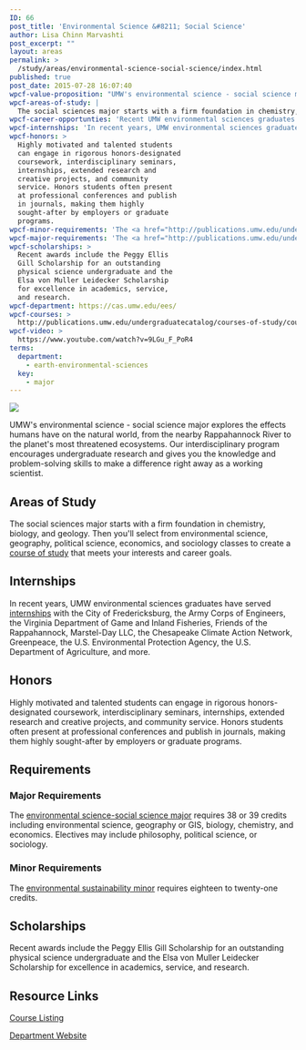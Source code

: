 ```yaml
---
ID: 66
post_title: 'Environmental Science &#8211; Social Science'
author: Lisa Chinn Marvashti
post_excerpt: ""
layout: areas
permalink: >
  /study/areas/environmental-science-social-science/index.html
published: true
post_date: 2015-07-28 16:07:40
wpcf-value-proposition: "UMW's environmental science - social science major explores the effects humans have on the natural world, from the nearby Rappahannock River to the planet's most threatened ecosystems. Our interdisciplinary program encourages undergraduate research and gives you the knowledge and problem-solving skills to make a difference right away as a working scientist."
wpcf-areas-of-study: |
  The social sciences major starts with a firm foundation in chemistry, biology, and geology. Then you'll select from environmental science, geography, political science, economics, and sociology classes to create a <a href="http://cas.umw.edu/ees/environmental-science-program/social-environmental-science/">course of study</a> that meets your interests and career goals.
wpcf-career-opportunties: 'Recent UMW environmental sciences graduates have <a href="http://cas.umw.edu/ees/our-graduates/">gone to work</a> for the U.S. Geological Survey, the Peace Corps, the Department of State, state and local governments, and nongovernmental organizations. Many pursue advanced degrees.'
wpcf-internships: 'In recent years, UMW environmental sciences graduates have served <a href="http://cas.umw.edu/ees/internships/">internships</a> with the City of Fredericksburg, the Army Corps of Engineers, the Virginia Department of Game and Inland Fisheries, Friends of the Rappahannock, Marstel-Day LLC, the Chesapeake Climate Action Network, Greenpeace, the U.S. Environmental Protection Agency, the U.S. Department of Agriculture, and more.'
wpcf-honors: >
  Highly motivated and talented students
  can engage in rigorous honors-designated
  coursework, interdisciplinary seminars,
  internships, extended research and
  creative projects, and community
  service. Honors students often present
  at professional conferences and publish
  in journals, making them highly
  sought-after by employers or graduate
  programs.
wpcf-minor-requirements: 'The <a href="http://publications.umw.edu/undergraduatecatalog/courses-of-study/minors/sust/">environmental sustainability minor</a> requires eighteen to twenty-one credits.'
wpcf-major-requirements: 'The <a href="http://publications.umw.edu/undergraduatecatalog/courses-of-study/majors/eesc-natural/">environmental science-social science major</a> requires 38 or 39 credits including environmental science, geography or GIS, biology, chemistry, and economics. Electives may include philosophy, political science, or sociology.'
wpcf-scholarships: >
  Recent awards include the Peggy Ellis
  Gill Scholarship for an outstanding
  physical science undergraduate and the
  Elsa von Muller Leidecker Scholarship
  for excellence in academics, service,
  and research.
wpcf-department: https://cas.umw.edu/ees/
wpcf-courses: >
  http://publications.umw.edu/undergraduatecatalog/courses-of-study/course-descriptions/eesc-2/
wpcf-video: >
  https://www.youtube.com/watch?v=9LGu_F_PoR4
terms:
  department:
    - earth-environmental-sciences
  key:
    - major
---
```


<!-- Types Custom Fields: -->

<!-- video -->
[![](https://i.ytimg.com/vi/9LGu_F_PoR4/hqdefault.jpg)](https://www.youtube.com/watch?v=9LGu_F_PoR4)
<!-- End video -->

<!-- value-proposition -->
UMW's environmental science - social science major explores the effects humans have on the natural world, from the nearby Rappahannock River to the planet's most threatened ecosystems. Our interdisciplinary program encourages undergraduate research and gives you the knowledge and problem-solving skills to make a difference right away as a working scientist.
<!-- End value-proposition -->

<!-- areas-of-study -->
## Areas of Study
The social sciences major starts with a firm foundation in chemistry, biology, and geology. Then you'll select from environmental science, geography, political science, economics, and sociology classes to create a [course of study](http://cas.umw.edu/ees/environmental-science-program/social-environmental-science/) that meets your interests and career goals.
<!-- End areas-of-study -->

<!-- internships -->
## Internships
In recent years, UMW environmental sciences graduates have served [internships](http://cas.umw.edu/ees/internships/) with the City of Fredericksburg, the Army Corps of Engineers, the Virginia Department of Game and Inland Fisheries, Friends of the Rappahannock, Marstel-Day LLC, the Chesapeake Climate Action Network, Greenpeace, the U.S. Environmental Protection Agency, the U.S. Department of Agriculture, and more.
<!-- End internships -->

<!-- honors -->
## Honors
Highly motivated and talented students can engage in rigorous honors-designated coursework, interdisciplinary seminars, internships, extended research and creative projects, and community service. Honors students often present at professional conferences and publish in journals, making them highly sought-after by employers or graduate programs.
<!-- End honors -->

<!-- requirements -->
## Requirements

<!-- major-requirements -->
### Major Requirements
The [environmental science-social science major](http://publications.umw.edu/undergraduatecatalog/courses-of-study/majors/eesc-natural/) requires 38 or 39 credits including environmental science, geography or GIS, biology, chemistry, and economics. Electives may include philosophy, political science, or sociology.
<!-- End major-requirements -->

<!-- minor-requirements -->
### Minor Requirements
The [environmental sustainability minor](http://publications.umw.edu/undergraduatecatalog/courses-of-study/minors/sust/) requires eighteen to twenty-one credits.
<!-- End minor-requirements -->

<!-- End requirements -->

<!-- scholarships -->
## Scholarships
Recent awards include the Peggy Ellis Gill Scholarship for an outstanding physical science undergraduate and the Elsa von Muller Leidecker Scholarship for excellence in academics, service, and research.
<!-- End scholarships -->

<!-- resource-links -->
## Resource Links

<!-- courses -->
[Course Listing](http://publications.umw.edu/undergraduatecatalog/courses-of-study/course-descriptions/eesc-2/)

<!-- End courses -->


<!-- department -->
[Department Website](https://cas.umw.edu/ees/)

<!-- End department -->

<!-- End resource-links -->

<!-- End Types Custom Fields -->